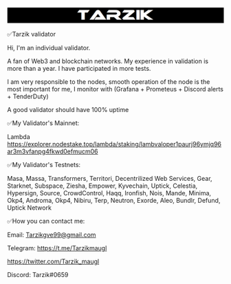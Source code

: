 ![Header](https://github.com/Tarz1k/Tarz1k/blob/main/assets/logo.png)

✅Tarzik validator

Hi, I'm an individual validator.

A fan of Web3 and blockchain networks. My experience in validation is more than a year. I have participated in more tests.

I am very responsible to the nodes, smooth operation of the node is the most important for me, I monitor with (Grafana + Prometeus + Discord alerts + TenderDuty)

A good validator should have 100% uptime

✅My Validator's Mainnet:

Lambda https://explorer.nodestake.top/lambda/staking/lambvaloper1paurj96ymjq96ar3m3vfanpg4fkwd0efmucm06

✅My Validator's Testnets:

Masa, Massa, Transformers, Territori, Decentrilized Web Services, Gear, Starknet, Subspace, Ziesha, Empower, Kyvechain, Uptick, Celestia, Hypersign, Source, CrowdControl, Haqq, Ironfish, Nois, Mande, Minima, Okp4, Androma, Okp4, Nibiru, Terp, Neutron, Exorde, Aleo, Bundlr, Defund, Uptick Network


✅How you can contact me:

Email: Tarzikgve99@gmail.com

Telegram: https://t.me/Tarzikmaugl

https://twitter.com/Tarzik_maugl

Discord: Tarzik#0659